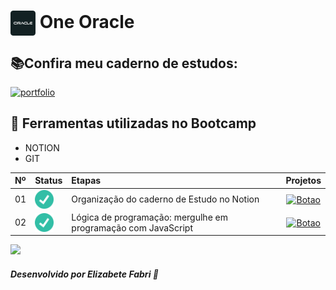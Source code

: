 <h1>
    <a href="https://cursos.alura.com.br/">
     <img align="center" width="40px" src="./github/oracle.png"></a>
    <span>One Oracle</span>
</h1>

## 📚Confira meu caderno de estudos:
[![portfolio](https://img.shields.io/badge/Caderno_de_Estudos_-_ORACLE-E30613?style=for-the-badge&logo=ko-fi&logoColor=white)](https://elzbieta.notion.site/elzbieta/PLANNER-ORACLE-2502335c340d450cbc04e55458f9ce75)

## 📝 Ferramentas utilizadas no Bootcamp
- NOTION
- GIT


<table>
  <thead>
    <tr align="left">
      <th>Nº</th>
      <th>Status</th>
      <th>Etapas</th>
      <th>Projetos</th>
    </tr>
  </thead>
  <tbody align="left">
    <tr>
      <td>01</td>
      <td><img width="30px" height="30px" align="center" alt="icon check" src="./github/check.png"></td>
      <td>Organização do caderno de Estudo no Notion</td>
      <td align="center">
        <a href="https://elzbieta.notion.site/PLANNER-ORACLE-2502335c340d450cbc04e55458f9ce75" target="_blank">
           <img align="center" alt="Botao" src="https://img.shields.io/badge/Ver%20GitHub-132123?style=for-the-badge" width="150px">
        </a>
      </td>
    </tr>
    <tr>
      <td>02</td>
      <td><img width="30px" height="30px" align="center" alt="icon check" src="./github/check.png"></td>
      <td>Lógica de programação: mergulhe em programação com JavaScript</td>
      <td align="center">
        <a href="https://github.com/elizabetesfabri/bootcamp-oracle/logica-programacao" target="_blank">
           <img align="center" alt="Botao" src="https://img.shields.io/badge/Ver%20GitHub-E30613?style=for-the-badge" width="150px">
        </a>
      </td>
    </tr>
    </tbody>
  <tfoot></tfoot>
</table>

<img src="https://user-images.githubusercontent.com/73097560/115834477-dbab4500-a447-11eb-908a-139a6edaec5c.gif"><br>

##### Desenvolvido por <span>Elizabete Fabri</span> 🧡 